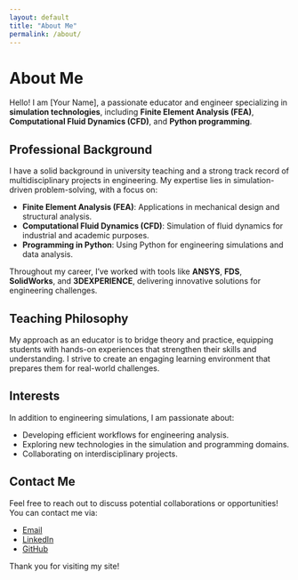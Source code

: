 ```yaml
---
layout: default
title: "About Me"
permalink: /about/
---
```


# About Me

Hello! I am [Your Name], a passionate educator and engineer specializing in **simulation technologies**, including **Finite Element Analysis (FEA)**, **Computational Fluid Dynamics (CFD)**, and **Python programming**.

## Professional Background
I have a solid background in university teaching and a strong track record of multidisciplinary projects in engineering. My expertise lies in simulation-driven problem-solving, with a focus on:

- **Finite Element Analysis (FEA)**: Applications in mechanical design and structural analysis.
- **Computational Fluid Dynamics (CFD)**: Simulation of fluid dynamics for industrial and academic purposes.
- **Programming in Python**: Using Python for engineering simulations and data analysis.

Throughout my career, I’ve worked with tools like **ANSYS**, **FDS**, **SolidWorks**, and **3DEXPERIENCE**, delivering innovative solutions for engineering challenges.

## Teaching Philosophy
My approach as an educator is to bridge theory and practice, equipping students with hands-on experiences that strengthen their skills and understanding. I strive to create an engaging learning environment that prepares them for real-world challenges.

## Interests
In addition to engineering simulations, I am passionate about:

- Developing efficient workflows for engineering analysis.
- Exploring new technologies in the simulation and programming domains.
- Collaborating on interdisciplinary projects.

## Contact Me
Feel free to reach out to discuss potential collaborations or opportunities! You can contact me via:

- [Email](mailto:your-email@example.com)
- [LinkedIn](https://www.linkedin.com/in/yourusername)
- [GitHub](https://github.com/yourusername)

Thank you for visiting my site!
